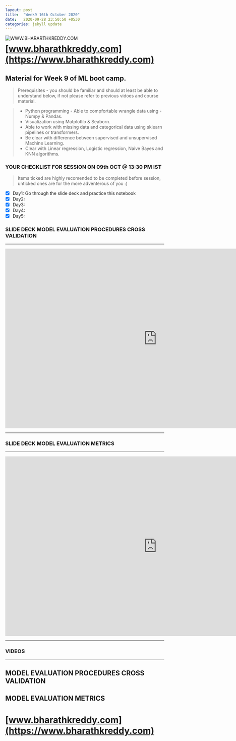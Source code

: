 ```yaml
---
layout: post
title:  "Week9 16th October 2020"
date:   2020-09-28 23:50:50 +0530
categories: jekyll update
---
```


<a href="https://www.bharathkreddy.com"><img align="left" src="https://i.imgur.com/axjt3Qe.png" alt="WWW.BHARARTHKREDDY.COM" title="www.bharathkreddy.com"></a>
# [www.bharathkreddy.com](https://www.bharathkreddy.com)

## Material for Week 9 of ML boot camp. 

> Prerequisites - you should be familiar and should at least be able to understand below, if not please refer to previous vidoes and course material.

> * Python programming - Able to compfortable wrangle data using - Numpy & Pandas.
> * Visualization using Matplotlib & Seaborn.
> * Able to work with missing data and categorical data using sklearn pipelines or transformers.
> * Be clear with difference between supervised and unsupervised Machine Learning.
> * Clear with Linear regression, Logistic regression, Naive Bayes and KNN algorithms.

### YOUR CHECKLIST FOR SESSION ON 09th OCT @ 13:30 PM IST


> Items ticked are highly recomended to be completed before session, unticked ones are for the more adventerous of you :)


- [x] Day1: Go through the slide deck and practice this notebook 
- [x] Day2: 
- [x] Day3: 
- [x] Day4: 
- [X] Day5: 

### SLIDE DECK MODEL EVALUATION PROCEDURES CROSS VALIDATION
---

<iframe src="https://docs.google.com/presentation/d/e/2PACX-1vRTNFNCk4h9BALewsstEjP0JhAFtCaX_yeEbkylbpyypQ2q2OGqhX5izw53EZfWUznUhEyAlXMGaxTP/embed?start=false&loop=false&delayms=3000" frameborder="0" width="960" height="569" allowfullscreen="true" mozallowfullscreen="true" webkitallowfullscreen="true"></iframe>

---

### SLIDE DECK MODEL EVALUATION METRICS
---

<iframe src="https://docs.google.com/presentation/d/e/2PACX-1vQJD1YExBVO0814cQKA8xwmFWatb7iTn6yIvt2zWaC7fH0jkTlLyL8VwYTLs8wozboDt8nBWgYbhtsh/embed?start=false&loop=false&delayms=3000" frameborder="0" width="960" height="569" allowfullscreen="true" mozallowfullscreen="true" webkitallowfullscreen="true"></iframe>

---

### VIDEOS
---
## MODEL EVALUATION PROCEDURES CROSS VALIDATION


## MODEL EVALUATION METRICS


# [www.bharathkreddy.com](https://www.bharathkreddy.com)
